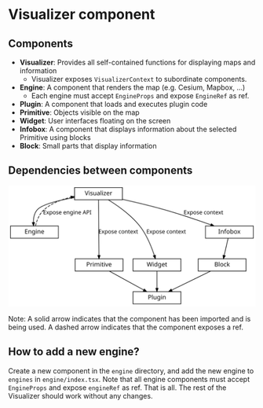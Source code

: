 # Visualizer component

## Components

- **Visualizer**: Provides all self-contained functions for displaying maps and information
   - Visualizer exposes `VisualizerContext` to subordinate components.
- **Engine**: A component that renders the map (e.g. Cesium, Mapbox, ...)
   - Each engine must accept `EngineProps` and expose `EngineRef` as ref.
- **Plugin**: A component that loads and executes plugin code
- **Primitive**: Objects visible on the map
- **Widget**: User interfaces floating on the screen
- **Infobox**: A component that displays information about the selected Primitive using blocks
- **Block**: Small parts that display information

## Dependencies between components

![Dependencies](./dependencies.svg)

Note: A solid arrow indicates that the component has been imported and is being used. A dashed arrow indicates that the component exposes a ref.

## How to add a new engine?

Create a new component in the `engine` directory, and add the new engine to `engines` in `engine/index.tsx`. Note that all engine components must accept `EngineProps` and expose `engineRef` as ref. That is all. The rest of the Visualizer should work without any changes.
